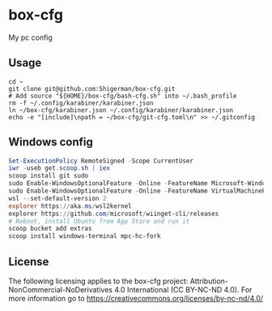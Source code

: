 # box-cfg
My pc config

## Usage

```
cd ~
git clone git@github.com:Shigerman/box-cfg.git
# Add source "${HOME}/box-cfg/bash-cfg.sh" into ~/.bash_profile
rm -f ~/.config/karabiner/karabiner.json
ln ~/box-cfg/karabiner.json ~/.config/karabiner/karabiner.json
echo -e "[include]\npath = ~/box-cfg/git-cfg.toml\n" >> ~/.gitconfig
```

## Windows config

```ps1
Set-ExecutionPolicy RemoteSigned -Scope CurrentUser
iwr -useb get.scoop.sh | iex
scoop install git sudo
sudo Enable-WindowsOptionalFeature -Online -FeatureName Microsoft-Windows-Subsystem-Linux
sudo Enable-WindowsOptionalFeature -Online -FeatureName VirtualMachinePlatform
wsl --set-default-version 2
explorer https://aka.ms/wsl2kernel
explorer https://github.com/microsoft/wiinget-cli/releases
# Reboot, install Ubuntu from App Store and run it
scoop bucket add extras
scoop install windows-terminal mpc-hc-fork
```

## License

The following licensing applies to the box-cfg project: Attribution-NonCommercial-NoDerivatives 4.0 International (CC BY-NC-ND 4.0). For more information go to https://creativecommons.org/licenses/by-nc-nd/4.0/
